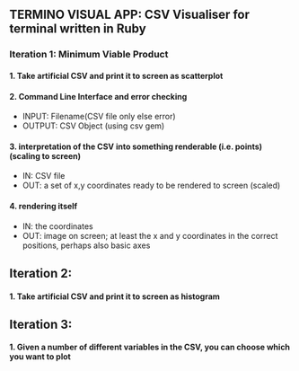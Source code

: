 ## TERMINO VISUAL APP: CSV Visualiser for terminal written in Ruby

### Iteration 1: Minimum Viable Product
#### 1. Take artificial CSV and print it to screen as scatterplot
#### 2. Command Line Interface and error checking
* INPUT: Filename(CSV file only else error)
* OUTPUT: CSV Object (using csv gem)
#### 3. interpretation of the CSV into something renderable (i.e. points) (scaling to screen)
* IN: CSV file
* OUT: a set of x,y coordinates ready to be rendered to screen (scaled)
#### 4. rendering itself
* IN: the coordinates
* OUT: image on screen; at least the x and y coordinates in the correct positions, perhaps also basic axes


## Iteration 2:
#### 1. Take artificial CSV and print it to screen as histogram

## Iteration 3:
#### 1. Given a number of different variables in the CSV, you can choose which you want to plot
